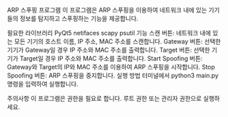 ARP 스푸핑 프로그램
이 프로그램은 ARP 스푸핑을 이용하여 네트워크 내에 있는 기기들의 정보를 탐지하고 스푸핑하는 기능을 제공합니다.

필요한 라이브러리
PyQt5
netifaces
scapy
psutil
기능
스캔 버튼: 네트워크 내에 있는 모든 기기의 호스트 이름, IP 주소, MAC 주소를 스캔합니다.
Gateway 버튼: 선택한 기기가 Gateway일 경우 IP 주소와 MAC 주소를 출력합니다.
Target 버튼: 선택한 기기가 Target일 경우 IP 주소와 MAC 주소를 출력합니다.
Start Spoofing 버튼: Gateway와 Target의 IP와 MAC 주소를 이용하여 ARP 스푸핑을 시작합니다.
Stop Spoofing 버튼: ARP 스푸핑을 중지합니다.
실행 방법
터미널에서 python3 main.py 명령을 입력하여 실행합니다.

주의사항
이 프로그램은 권한을 필요로 합니다. 루트 권한 또는 관리자 권한으로 실행하세요.
